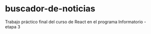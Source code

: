# buscador-de-noticias
Trabajo práctico final del curso de React en el programa Informatorio - etapa 3

